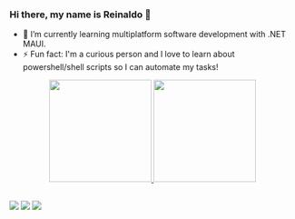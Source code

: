 ### Hi there, my name is Reinaldo 👋

<!--
**reinaldogpn/reinaldogpn** is a ✨ _special_ ✨ repository because its `README.md` (this file) appears on your GitHub profile.

Here are some ideas to get you started:

- 🔭 I’m currently working on ...
- 🌱 I’m currently learning ...
- 👯 I’m looking to collaborate on ...
- 🤔 I’m looking for help with ...
- 💬 Ask me about ...
- 📫 How to reach me: ...
- 😄 Pronouns: ...
- ⚡ Fun fact: ...

-->

- 🌱 I’m currently learning multiplatform software development with .NET MAUI.
- ⚡ Fun fact: I'm a curious person and I love to learn about powershell/shell scripts so I can automate my tasks!

<div align="center">
  <a href="https://github.com/reinaldogpn">
  <img height="180em" src="https://github-readme-stats.vercel.app/api?username=reinaldogpn&show_icons=true&theme=vision-friendly-dark&include_all_commits=true&count_private=true"/>
  <img height="180em" src="https://github-readme-stats.vercel.app/api/top-langs/?username=reinaldogpn&layout=compact&langs_count=7&theme=vision-friendly-dark"/>
</div>
  
  ##
  
<div>
  <a href = "mailto:reinaldo.neto@ufv.br"><img src="https://img.shields.io/badge/-Gmail-%23333?style=for-the-badge&logo=gmail&logoColor=white" target="_blank"></a>
  <a href= "https://www.linkedin.com/in/reinaldogpn" target="_blank"><img src="https://img.shields.io/badge/-LinkedIn-%230077B5?style=for-the-badge&logo=linkedin&logoColor=white" target="_blank"></a>
  <a href = "http://t.me/reinaldogpn"><img src="https://img.shields.io/badge/Telegram-2CA5E0?style=for-the-badge&logo=telegram&logoColor=white" target="_blank"</a>
</div>
